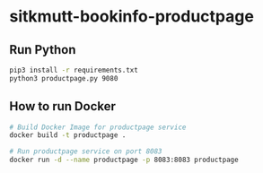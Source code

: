# sitkmutt-bookinfo-productpage



## Run Python


```bash
pip3 install -r requirements.txt
python3 productpage.py 9080
```

## How to run Docker

```bash
# Build Docker Image for productpage service
docker build -t productpage .

# Run productpage service on port 8083
docker run -d --name productpage -p 8083:8083 productpage
```



